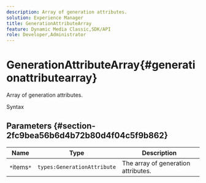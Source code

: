 ```yaml
---
description: Array of generation attributes.
solution: Experience Manager
title: GenerationAttributeArray
feature: Dynamic Media Classic,SDK/API
role: Developer,Administrator
---
```


# GenerationAttributeArray{#generationattributearray}

Array of generation attributes.

 Syntax 

## Parameters {#section-2fc9bea56b6d4b72b80d4f04c5f9b862}

|  Name  | Type  | Description  |
|---|---|---|
|  `*`items`*`  | `types:GenerationAttribute`  | The array of generation attributes.  |

